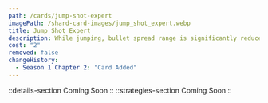 ```yaml
---
path: /cards/jump-shot-expert
imagePath: /shard-card-images/jump_shot_expert.webp
title: Jump Shot Expert
description: While jumping, bullet spread range is significantly reduced.
cost: "2"
removed: false
changeHistory:
  - Season 1 Chapter 2: "Card Added"
---
```

::details-section
Coming Soon
::
::strategies-section
Coming Soon
::